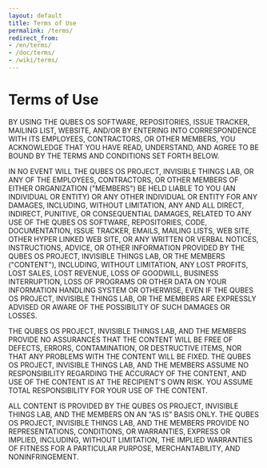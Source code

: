 ```yaml
---
layout: default
title: Terms of Use
permalink: /terms/
redirect_from:
- /en/terms/
- /doc/terms/
- /wiki/terms/
---
```


Terms of Use
============

BY USING THE QUBES OS SOFTWARE, REPOSITORIES, ISSUE TRACKER, MAILING LIST,
WEBSITE, AND/OR BY ENTERING INTO CORRESPONDENCE WITH ITS EMPLOYEES, CONTRACTORS,
OR OTHER MEMBERS, YOU ACKNOWLEDGE THAT YOU HAVE READ, UNDERSTAND, AND AGREE TO
BE BOUND BY THE TERMS AND CONDITIONS SET FORTH BELOW.

IN NO EVENT WILL THE QUBES OS PROJECT, INVISIBLE THINGS LAB, OR ANY OF THE
EMPLOYEES, CONTRACTORS, OR OTHER MEMBERS OF EITHER ORGANIZATION ("MEMBERS") BE
HELD LIABLE TO YOU (AN INDIVIDUAL OR ENTITY) OR ANY OTHER INDIVIDUAL OR ENTITY
FOR ANY DAMAGES, INCLUDING, WITHOUT LIMITATION, ANY AND ALL DIRECT, INDIRECT,
PUNITIVE, OR CONSEQUENTIAL DAMAGES, RELATED TO ANY USE OF THE QUBES OS SOFTWARE,
REPOSITORIES, CODE, DOCUMENTATION, ISSUE TRACKER, EMAILS, MAILING LISTS, WEB
SITE, OTHER HYPER LINKED WEB SITE, OR ANY WRITTEN OR VERBAL NOTICES,
INSTRUCTIONS, ADVICE, OR OTHER INFORMATION PROVIDED BY THE QUBES OS PROJECT,
INVISIBLE THINGS LAB, OR THE MEMBERS ("CONTENT"), INCLUDING, WITHOUT LIMITATION,
ANY LOST PROFITS, LOST SALES, LOST REVENUE, LOSS OF GOODWILL, BUSINESS
INTERRUPTION, LOSS OF PROGRAMS OR OTHER DATA ON YOUR INFORMATION HANDLING SYSTEM
OR OTHERWISE, EVEN IF THE QUBES OS PROJECT, INVISIBLE THINGS LAB, OR THE MEMBERS
ARE EXPRESSLY ADVISED OR AWARE OF THE POSSIBILITY OF SUCH DAMAGES OR LOSSES.

THE QUBES OS PROJECT, INVISIBLE THINGS LAB, AND THE MEMBERS PROVIDE NO
ASSURANCES THAT THE CONTENT WILL BE FREE OF DEFECTS, ERRORS, CONTAMINATION, OR
DESTRUCTIVE ITEMS, NOR THAT ANY PROBLEMS WITH THE CONTENT WILL BE FIXED. THE
QUBES OS PROJECT, INVISIBLE THINGS LAB, AND THE MEMBERS ASSUME NO RESPONSIBILITY
REGARDING THE ACCURACY OF THE CONTENT, AND USE OF THE CONTENT IS AT THE
RECIPIENT'S OWN RISK. YOU ASSUME TOTAL RESPONSIBILITY FOR YOUR USE OF THE
CONTENT.

ALL CONTENT IS PROVIDED BY THE QUBES OS PROJECT, INVISIBLE THINGS LAB, AND THE
MEMBERS ON AN "AS IS" BASIS ONLY. THE QUBES OS PROJECT, INVISIBLE THINGS LAB,
AND THE MEMBERS PROVIDE NO REPRESENTATIONS, CONDITIONS, OR WARRANTIES, EXPRESS
OR IMPLIED, INCLUDING, WITHOUT LIMITATION, THE IMPLIED WARRANTIES OF FITNESS FOR
A PARTICULAR PURPOSE, MERCHANTABILITY, AND NONINFRINGEMENT.

